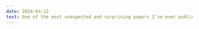 ```yaml
---
date: 2024-03-12
text: One of the most unexpected and surprising papers I've ever published... <a href="https://openreview.net/pdf?id=4TnFbv16hK">Bias/Variance is not the same as Approximation/Estimation</a>. 
---
```

